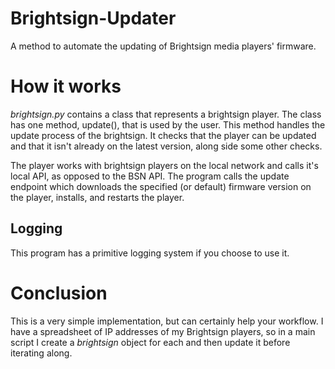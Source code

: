 # Brightsign-Updater
A method to automate the updating of Brightsign media players' firmware.

# How it works
*brightsign.py* contains a class that represents a brightsign player. The class has one method, update(), that is used by the user.
This method handles the update process of the brightsign.
It checks that the player can be updated and that it isn't already on the latest version, along side some other checks.

The player works with brightsign players on the local network and calls it's local API, as opposed to the BSN API.
The program calls the update endpoint which downloads the specified (or default) firmware version on the player, installs, and restarts the player.

## Logging
This program has a primitive logging system if you choose to use it.

# Conclusion
This is a very simple implementation, but can certainly help your workflow.
I have a spreadsheet of IP addresses of my Brightsign players, so in a main script I create a *brightsign* object for each and then update it before iterating along.
